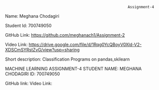                                                             Assignment-4
    

Name: Meghana Chodagiri

Student Id: 700749050


GitHub Link: https://github.com/meghanach1/Assignment-2

Video Link:  https://drive.google.com/file/d/1Rqg0YcQBoyV0Xld-V2-XDSCmSYRstZvG/view?usp=sharing

Short description: Classification Programs on pandas,skilearn 


 MACHINE LEARNING
ASSIGNMENT-4
STUDENT NAME: MEGHANA CHODAGIRI
ID: 700749050

GitHub link:
Video Link:


